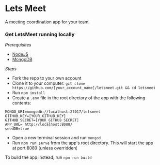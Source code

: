 # Lets Meet
A meeting coordination app for your team.

### Get LetsMeet running locally

*Prerequisites*
- [NodeJS](https://nodejs.org)
- [MongoDB](https://www.mongodb.org)

*Steps*
- Fork the repo to your own account
- Clone it to your computer:
`git clone https://github.com/[your_account_name]/letsmeet.git && cd letsmeet`
- Run `npm install`
- Create a `.env` file in the root directory of the app with the following contents:
```
MONGO_URI=mongodb://localhost:27017/letsmeet
GITHUB_KEY=[YOUR_GITHUB_KEY]
GITHUB_SECRET=[YOUR_GITHUB_SECRET]
APP_URL= http://localhost:8080/
seedDB=true
```
- Open a new terminal session and run `mongod`
- Run `npm run serve` from the app's root directory. This will start the app at port 8080 (unless overridden)

To build the app instead, run `npm run build`

